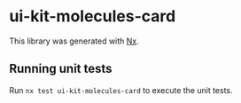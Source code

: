 # ui-kit-molecules-card

This library was generated with [Nx](https://nx.dev).

## Running unit tests

Run `nx test ui-kit-molecules-card` to execute the unit tests.
